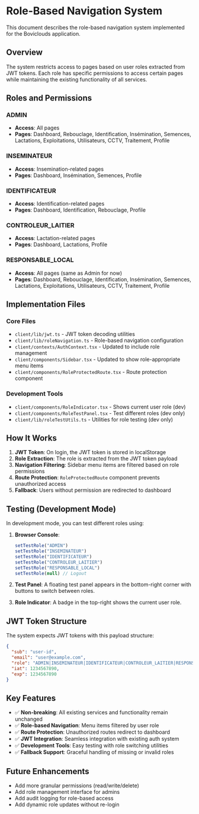 # Role-Based Navigation System

This document describes the role-based navigation system implemented for the Boviclouds application.

## Overview

The system restricts access to pages based on user roles extracted from JWT tokens. Each role has specific permissions to access certain pages while maintaining the existing functionality of all services.

## Roles and Permissions

### ADMIN
- **Access**: All pages
- **Pages**: Dashboard, Rebouclage, Identification, Insémination, Semences, Lactations, Exploitations, Utilisateurs, CCTV, Traitement, Profile

### INSEMINATEUR  
- **Access**: Insemination-related pages
- **Pages**: Dashboard, Insémination, Semences, Profile

### IDENTIFICATEUR
- **Access**: Identification-related pages  
- **Pages**: Dashboard, Identification, Rebouclage, Profile

### CONTROLEUR_LAITIER
- **Access**: Lactation-related pages
- **Pages**: Dashboard, Lactations, Profile

### RESPONSABLE_LOCAL
- **Access**: All pages (same as Admin for now)
- **Pages**: Dashboard, Rebouclage, Identification, Insémination, Semences, Lactations, Exploitations, Utilisateurs, CCTV, Traitement, Profile

## Implementation Files

### Core Files
- `client/lib/jwt.ts` - JWT token decoding utilities
- `client/lib/roleNavigation.ts` - Role-based navigation configuration
- `client/contexts/AuthContext.tsx` - Updated to include role management
- `client/components/Sidebar.tsx` - Updated to show role-appropriate menu items
- `client/components/RoleProtectedRoute.tsx` - Route protection component

### Development Tools
- `client/components/RoleIndicator.tsx` - Shows current user role (dev)
- `client/components/RoleTestPanel.tsx` - Test different roles (dev only)  
- `client/lib/roleTestUtils.ts` - Utilities for role testing (dev only)

## How It Works

1. **JWT Token**: On login, the JWT token is stored in localStorage
2. **Role Extraction**: The role is extracted from the JWT token payload
3. **Navigation Filtering**: Sidebar menu items are filtered based on role permissions
4. **Route Protection**: `RoleProtectedRoute` component prevents unauthorized access
5. **Fallback**: Users without permission are redirected to dashboard

## Testing (Development Mode)

In development mode, you can test different roles using:

1. **Browser Console**: 
   ```javascript
   setTestRole("ADMIN")
   setTestRole("INSEMINATEUR") 
   setTestRole("IDENTIFICATEUR")
   setTestRole("CONTROLEUR_LAITIER")
   setTestRole("RESPONSABLE_LOCAL")
   setTestRole(null) // Logout
   ```

2. **Test Panel**: A floating test panel appears in the bottom-right corner with buttons to switch between roles.

3. **Role Indicator**: A badge in the top-right shows the current user role.

## JWT Token Structure

The system expects JWT tokens with this payload structure:
```json
{
  "sub": "user-id",
  "email": "user@example.com", 
  "role": "ADMIN|INSEMINATEUR|IDENTIFICATEUR|CONTROLEUR_LAITIER|RESPONSABLE_LOCAL",
  "iat": 1234567890,
  "exp": 1234567890
}
```

## Key Features

- ✅ **Non-breaking**: All existing services and functionality remain unchanged
- ✅ **Role-based Navigation**: Menu items filtered by user role
- ✅ **Route Protection**: Unauthorized routes redirect to dashboard
- ✅ **JWT Integration**: Seamless integration with existing auth system
- ✅ **Development Tools**: Easy testing with role switching utilities
- ✅ **Fallback Support**: Graceful handling of missing or invalid roles

## Future Enhancements

- Add more granular permissions (read/write/delete)
- Add role management interface for admins
- Add audit logging for role-based access
- Add dynamic role updates without re-login
